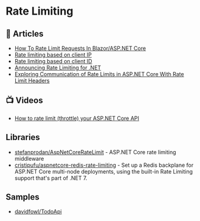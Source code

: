 # Rate Limiting

## 📕 Articles
- [How To Rate Limit Requests In Blazor/ASP.NET Core](https://www.cloudsavvyit.com/12306/how-to-rate-limit-requests-in-blazor-asp-net-core/)
- [Rate limiting based on client IP](https://riptutorial.com/asp-net-core/example/18611/rate-limiting-based-on-client-ip)
- [Rate limiting based on client ID](https://riptutorial.com/asp-net-core/example/18612/rate-limiting-based-on-client-id)
- [Announcing Rate Limiting for .NET](https://devblogs.microsoft.com/dotnet/announcing-rate-limiting-for-dotnet/)
- [Exploring Communication of Rate Limits in ASP.NET Core With Rate Limit Headers](https://www.tpeczek.com/2022/07/exploring-communication-of-rate-limits.html)
## 📺 Videos
- [How to rate limit (throttle) your ASP.NET Core API](https://www.youtube.com/watch?v=GQAgh_z1rHY)

## Libraries
- [stefanprodan/AspNetCoreRateLimit](https://github.com/stefanprodan/AspNetCoreRateLimit) - ASP.NET Core rate limiting middleware
- [cristipufu/aspnetcore-redis-rate-limiting](https://github.com/cristipufu/aspnetcore-redis-rate-limiting) - Set up a Redis backplane for ASP.NET Core multi-node deployments, using the built-in Rate Limiting support that's part of .NET 7.

## Samples
- [davidfowl/TodoApi](https://github.com/davidfowl/TodoApi)